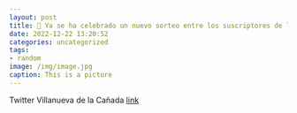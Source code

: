 ```yaml
---
layout: post
title: 🎁 Ya se ha celebrado un nuevo sorteo entre los suscriptores de la newsletter del portal DeCompras. Si aún no te has suscrito y ...
date: 2022-12-22 13:20:52
categories: uncategorized
tags:
- random
image: /img/image.jpg
caption: This is a picture
---
```

Twitter Villanueva de la Cañada [link](https://twitter.com/AytoVDLCanada/status/1605896030473461761)
